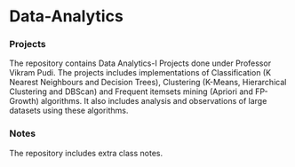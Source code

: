 # Data-Analytics
### Projects

The repository contains Data Analytics-I Projects done under Professor Vikram Pudi. The projects includes implementations of Classification (K Nearest Neighbours and Decision Trees), Clustering (K-Means, Hierarchical Clustering and DBScan) and Frequent itemsets mining (Apriori and FP-Growth) algorithms. It also includes analysis and observations of large datasets using these algorithms.

### Notes
The repository includes extra class notes.
